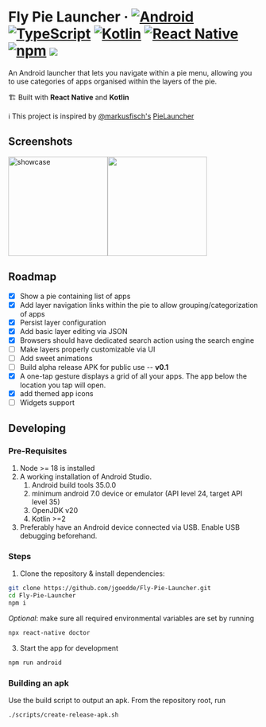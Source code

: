 Fly Pie Launcher
&middot;
[![Android](https://img.shields.io/badge/Android-3DDC84?logo=android&logoColor=white)](#)
[![TypeScript](https://img.shields.io/badge/TypeScript-3178C6?logo=typescript&logoColor=fff)](#)
[![Kotlin](https://img.shields.io/badge/Kotlin-%237F52FF.svg?logo=kotlin&logoColor=white)](#)
[![React Native](https://img.shields.io/badge/React_Native-%2320232a.svg?logo=react&logoColor=%2361DAFB)](#)
[![npm](https://img.shields.io/badge/npm-CB3837?logo=npm&logoColor=fff)](#)
<a href="https://github.com/prettier/prettier"><img src="https://img.shields.io/badge/styled_with-prettier-ff69b4.svg"></a>
=====

An Android launcher that lets you navigate within a pie menu, allowing you to use categories of apps organised within the layers of the pie.

🏗️ Built with **React Native** and **Kotlin**

ℹ️ This project is inspired by [@markusfisch's](https://github.com/markusfisch) [PieLauncher](https://github.com/markusfisch/PieLauncher)

## Screenshots

<div style="display: flex">
<img src="https://github.com/user-attachments/assets/50f0259e-8498-4a04-ab41-3f9ecf9a72eb" width="200" alt="showcase" />

<img src="https://github.com/user-attachments/assets/0a6cb2bc-ad14-4c7d-a3c1-b30749f6eaf7" width="200" />
</div>

## Roadmap

-   [x] Show a pie containing list of apps
-   [x] Add layer navigation links within the pie to allow grouping/categorization of apps
-   [x] Persist layer configuration
-   [x] Add basic layer editing via JSON
-   [x] Browsers should have dedicated search action using the search engine
-   [ ] Make layers properly customizable via UI
-   [ ] Add sweet animations
-   [ ] Build alpha release APK for public use -- **v0.1**
-   [x] A one-tap gesture displays a grid of all your apps. The app below the location you tap will open.
-   [x] add themed app icons
-   [ ] Widgets support

## Developing

### Pre-Requisites

1. Node >= 18 is installed
2. A working installation of Android Studio.
    1. Android build tools 35.0.0
    2. minimum android 7.0 device or emulator (API level 24, target API level 35)
    3. OpenJDK v20
    4. Kotlin >=2
3. Preferably have an Android device connected via USB. Enable USB debugging beforehand.

### Steps

1. Clone the repository & install dependencies:

```sh
git clone https://github.com/jgoedde/Fly-Pie-Launcher.git
cd Fly-Pie-Launcher
npm i
```

_Optional_: make sure all required environmental variables are set by running

```sh
npx react-native doctor
```

3. Start the app for development

```sh
npm run android
```

### Building an apk

Use the build script to output an apk. From the repository root, run

```sh
./scripts/create-release-apk.sh
```
